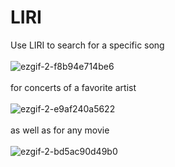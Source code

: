 # LIRI
Use LIRI to search for a specific song
<br><br>
![ezgif-2-f8b94e714be6](https://user-images.githubusercontent.com/43261460/53273144-3c506300-36c1-11e9-8db4-bbe51b4ef7df.gif)
<br><br>
for concerts of a favorite artist 
<br><br>
![ezgif-2-e9af240a5622](https://user-images.githubusercontent.com/43261460/53272754-2b532200-36c0-11e9-8695-42aafac63ac3.gif)
<br><br>
as well as for any movie
<br><br>
![ezgif-2-bd5ac90d49b0](https://user-images.githubusercontent.com/43261460/53272880-779e6200-36c0-11e9-92dc-47842595f989.gif)

